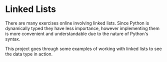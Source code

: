 # Linked Lists

There are many exercises online involving linked lists.  Since Python is dynamically typed they have less importance, however implementing them is more convenient and understandable due to the nature of Python's syntax.

This project goes through some examples of working with linked lists to see the data type in action.
